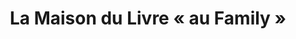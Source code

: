 ---
title: "La Maison du Livre « au Family »"
url: /rodez/la-maison-du-livre-au-family/
shop: livres
---